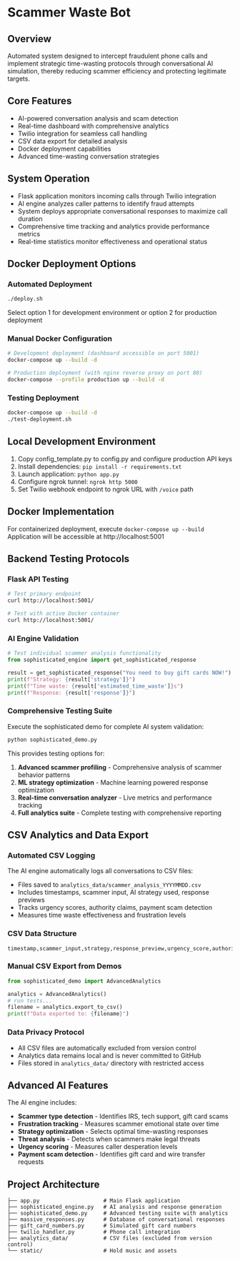 # Scammer Waste Bot

## Overview
Automated system designed to intercept fraudulent phone calls and implement strategic time-wasting protocols through conversational AI simulation, thereby reducing scammer efficiency and protecting legitimate targets.

## Core Features
- AI-powered conversation analysis and scam detection
- Real-time dashboard with comprehensive analytics
- Twilio integration for seamless call handling
- CSV data export for detailed analysis
- Docker deployment capabilities
- Advanced time-wasting conversation strategies

## System Operation
- Flask application monitors incoming calls through Twilio integration
- AI engine analyzes caller patterns to identify fraud attempts
- System deploys appropriate conversational responses to maximize call duration
- Comprehensive time tracking and analytics provide performance metrics
- Real-time statistics monitor effectiveness and operational status

## Docker Deployment Options

### Automated Deployment
```bash
./deploy.sh
```
Select option 1 for development environment or option 2 for production deployment

### Manual Docker Configuration
```bash
# Development deployment (dashboard accessible on port 5001)
docker-compose up --build -d

# Production deployment (with nginx reverse proxy on port 80)
docker-compose --profile production up --build -d
```

### Testing Deployment
```bash
docker-compose up --build -d
./test-deployment.sh
```

## Local Development Environment
1. Copy config_template.py to config.py and configure production API keys
2. Install dependencies: `pip install -r requirements.txt`
3. Launch application: `python app.py`
4. Configure ngrok tunnel: `ngrok http 5000`
5. Set Twilio webhook endpoint to ngrok URL with `/voice` path

## Docker Implementation
For containerized deployment, execute `docker-compose up --build`
Application will be accessible at http://localhost:5001

## Backend Testing Protocols

### Flask API Testing
```bash
# Test primary endpoint
curl http://localhost:5001/

# Test with active Docker container
curl http://localhost:5001/
```

### AI Engine Validation
```python
# Test individual scammer analysis functionality
from sophisticated_engine import get_sophisticated_response

result = get_sophisticated_response("You need to buy gift cards NOW!")
print(f"Strategy: {result['strategy']}")
print(f"Time waste: {result['estimated_time_waste']}s")
print(f"Response: {result['response']}")
```

### Comprehensive Testing Suite
Execute the sophisticated demo for complete AI system validation:
```bash
python sophisticated_demo.py
```

This provides testing options for:
1. **Advanced scammer profiling** - Comprehensive analysis of scammer behavior patterns
2. **ML strategy optimization** - Machine learning powered response optimization  
3. **Real-time conversation analyzer** - Live metrics and performance tracking
4. **Full analytics suite** - Complete testing with comprehensive reporting

## CSV Analytics and Data Export

### Automated CSV Logging
The AI engine automatically logs all conversations to CSV files:
- Files saved to `analytics_data/scammer_analysis_YYYYMMDD.csv`
- Includes timestamps, scammer input, AI strategy used, response previews
- Tracks urgency scores, authority claims, payment scam detection
- Measures time waste effectiveness and frustration levels

### CSV Data Structure
```csv
timestamp,scammer_input,strategy,response_preview,urgency_score,authority_score,payment_score,info_score,frustration_score,threat_score,caps_ratio,exclamation_count,estimated_time_waste,total_time_wasted,scammer_frustration,is_high_urgency,is_authority_claim,is_payment_scam,is_info_phishing,is_threatening
```

### Manual CSV Export from Demos
```python
from sophisticated_demo import AdvancedAnalytics

analytics = AdvancedAnalytics()
# run tests...
filename = analytics.export_to_csv()
print(f"Data exported to: {filename}")
```

### Data Privacy Protocol
- All CSV files are automatically excluded from version control
- Analytics data remains local and is never committed to GitHub
- Files stored in `analytics_data/` directory with restricted access

## Advanced AI Features
The AI engine includes:
- **Scammer type detection** - Identifies IRS, tech support, gift card scams
- **Frustration tracking** - Measures scammer emotional state over time
- **Strategy optimization** - Selects optimal time-wasting responses
- **Threat analysis** - Detects when scammers make legal threats
- **Urgency scoring** - Measures caller desperation levels
- **Payment scam detection** - Identifies gift card and wire transfer requests

## Project Architecture
```
├── app.py                    # Main Flask application
├── sophisticated_engine.py   # AI analysis and response generation
├── sophisticated_demo.py     # Advanced testing suite with analytics
├── massive_responses.py      # Database of conversational responses
├── gift_card_numbers.py      # Simulated gift card numbers
├── twilio_handler.py         # Phone call integration
├── analytics_data/           # CSV files (excluded from version control)
└── static/                   # Hold music and assets
```
